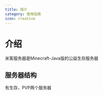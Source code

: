 ```yaml
---
title: 简介
category: 使用指南
icon: creative
---
```


# 介绍

米客服务器是Minecraft-Java版的公益生存服务器

## 服务器结构

有生存，PVP两个服务器